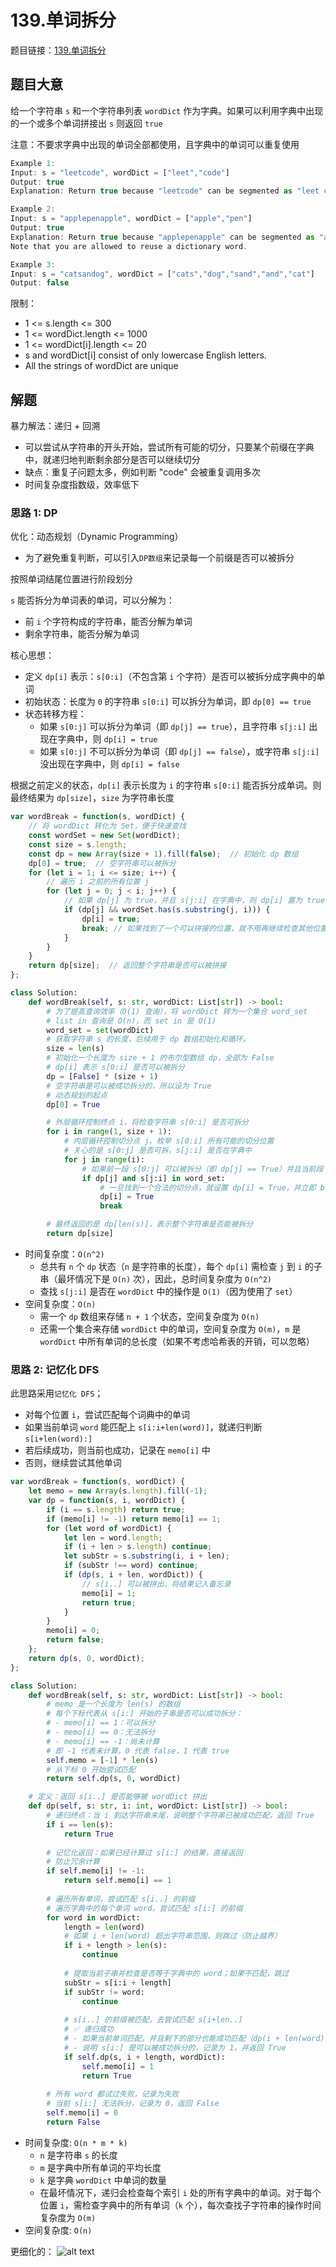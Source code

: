# 139.单词拆分

题目链接：[139.单词拆分](https://leetcode.cn/problems/word-break/)

## 题目大意

给一个字符串 `s` 和一个字符串列表 `wordDict` 作为字典。如果可以利用字典中出现的一个或多个单词拼接出 `s` 则返回 `true`

注意：不要求字典中出现的单词全部都使用，且字典中的单词可以重复使用

```js
Example 1:
Input: s = "leetcode", wordDict = ["leet","code"]
Output: true
Explanation: Return true because "leetcode" can be segmented as "leet code".

Example 2:
Input: s = "applepenapple", wordDict = ["apple","pen"]
Output: true
Explanation: Return true because "applepenapple" can be segmented as "apple pen apple".
Note that you are allowed to reuse a dictionary word.

Example 3:
Input: s = "catsandog", wordDict = ["cats","dog","sand","and","cat"]
Output: false
```

限制：
- 1 <= s.length <= 300
- 1 <= wordDict.length <= 1000
- 1 <= wordDict[i].length <= 20
- s and wordDict[i] consist of only lowercase English letters.
- All the strings of wordDict are unique

## 解题

暴力解法：递归 + 回溯
- 可以尝试从字符串的开头开始，尝试所有可能的切分，只要某个前缀在字典中，就递归地判断剩余部分是否可以继续切分
- 缺点：重复子问题太多，例如判断 "code" 会被重复调用多次
- 时间复杂度指数级，效率低下

### 思路 1: DP

优化：动态规划（Dynamic Programming）
- 为了避免重复判断，可以引入`DP数组`来记录每一个前缀是否可以被拆分

按照单词结尾位置进行阶段划分

`s` 能否拆分为单词表的单词，可以分解为：
- 前 `i` 个字符构成的字符串，能否分解为单词
- 剩余字符串，能否分解为单词

核心思想：
- 定义 `dp[i]` 表示：`s[0:i]`（不包含第 `i` 个字符）是否可以被拆分成字典中的单词
- 初始状态：长度为 `0` 的字符串 `s[0:i]` 可以拆分为单词，即 `dp[0] == true`
- 状态转移方程：
  - 如果 `s[0:j]` 可以拆分为单词（即 `dp[j] == true`），且字符串 `s[j:i]` 出现在字典中，则 `dp[i] = true`
  - 如果 `s[0:j]` 不可以拆分为单词（即 `dp[j] == false`），或字符串 `s[j:i]` 没出现在字典中，则 `dp[i] = false`

根据之前定义的状态，`dp[i]` 表示长度为 `i` 的字符串 `s[0:i]` 能否拆分成单词。则最终结果为 `dp[size]`，`size` 为字符串长度

```js
var wordBreak = function(s, wordDict) {
    // 将 wordDict 转化为 Set，便于快速查找
    const wordSet = new Set(wordDict);
    const size = s.length;
    const dp = new Array(size + 1).fill(false);  // 初始化 dp 数组
    dp[0] = true;  // 空字符串可以被拆分
    for (let i = 1; i <= size; i++) {
        // 遍历 i 之前的所有位置 j
        for (let j = 0; j < i; j++) {
            // 如果 dp[j] 为 true，并且 s[j:i] 在字典中，则 dp[i] 置为 true
            if (dp[j] && wordSet.has(s.substring(j, i))) {
                dp[i] = true;
                break; // 如果找到了一个可以拼接的位置，就不用再继续检查其他位置
            }
        }
    }
    return dp[size];  // 返回整个字符串是否可以被拼接
};
```
```python
class Solution:
    def wordBreak(self, s: str, wordDict: List[str]) -> bool:
        # 为了提高查询效率（O(1) 查询），将 wordDict 转为一个集合 word_set
        # list in 查询是 O(n)，而 set in 是 O(1)
        word_set = set(wordDict)
        # 获取字符串 s 的长度，后续用于 dp 数组初始化和循环。
        size = len(s)
        # 初始化一个长度为 size + 1 的布尔型数组 dp，全部为 False
        # dp[i] 表示 s[0:i] 是否可以被拆分
        dp = [False] * (size + 1)
        # 空字符串是可以被成功拆分的，所以设为 True
        # 动态规划的起点
        dp[0] = True

        # 外层循环控制终点 i，将检查字符串 s[0:i] 是否可拆分
        for i in range(1, size + 1):
            # 内层循环控制切分点 j，枚举 s[0:i] 所有可能的切分位置
            # 关心的是 s[0:j] 是否可拆，s[j:i] 是否在字典中
            for j in range(i):
                # 如果前一段 s[0:j] 可以被拆分（即 dp[j] == True）并且当前段 s[j:i] 存在于字典中，就说明 s[0:i] 可以被拆分
                if dp[j] and s[j:i] in word_set:
                    # 一旦找到一个合法的切分点，就设置 dp[i] = True，并立即 break 提前退出内循环，节省时间
                    dp[i] = True
                    break

        # 最终返回的是 dp[len(s)]，表示整个字符串是否能被拆分
        return dp[size]
```

- 时间复杂度：`O(n^2)`
  - 总共有 `n` 个 `dp` 状态（`n` 是字符串的长度），每个 `dp[i]` 需检查 `j` 到 `i` 的子串（最坏情况下是 `O(n)` 次），因此，总时间复杂度为 `O(n^2)`
  - 查找 `s[j:i]` 是否在 `wordDict` 中的操作是 `O(1)`（因为使用了 `set`）
- 空间复杂度：`O(n)`
  - 需一个 `dp` 数组来存储 `n + 1` 个状态，空间复杂度为 `O(n)`
  - 还需一个集合来存储 `wordDict` 中的单词，空间复杂度为 `O(m)`，`m` 是 `wordDict` 中所有单词的总长度（如果不考虑哈希表的开销，可以忽略）

### 思路 2: 记忆化 DFS

此思路采用`记忆化 DFS`；
- 对每个位置 `i`，尝试匹配每个词典中的单词
- 如果当前单词 `word` 能匹配上 `s[i:i+len(word)]`，就递归判断 `s[i+len(word):]`
- 若后续成功，则当前也成功，记录在 `memo[i]` 中
- 否则，继续尝试其他单词

```js
var wordBreak = function(s, wordDict) {
    let memo = new Array(s.length).fill(-1);
    var dp = function(s, i, wordDict) {
        if (i == s.length) return true;
        if (memo[i] != -1) return memo[i] == 1;
        for (let word of wordDict) {
            let len = word.length;
            if (i + len > s.length) continue;
            let subStr = s.substring(i, i + len);
            if (subStr !== word) continue;
            if (dp(s, i + len, wordDict)) {
                // s[i..] 可以被拼出，将结果记入备忘录
                memo[i] = 1;
                return true;
            }
        }
        memo[i] = 0;
        return false;
    };
    return dp(s, 0, wordDict);
};
```
```python
class Solution:
    def wordBreak(self, s: str, wordDict: List[str]) -> bool:
        # memo 是一个长度为 len(s) 的数组
        # 每个下标代表从 s[i:] 开始的子串是否可以成功拆分：
        # - memo[i] == 1：可以拆分
        # - memo[i] == 0：无法拆分
        # - memo[i] == -1：尚未计算
        # 即 -1 代表未计算，0 代表 false，1 代表 true
        self.memo = [-1] * len(s)
        # 从下标 0 开始尝试匹配
        return self.dp(s, 0, wordDict)

    # 定义：返回 s[i..] 是否能够被 wordDict 拼出
    def dp(self, s: str, i: int, wordDict: List[str]) -> bool:
        # 递归终点：当 i 到达字符串末尾，说明整个字符串已被成功匹配，返回 True
        if i == len(s):
            return True
        
        # 记忆化返回：如果已经计算过 s[i:] 的结果，直接返回
        # 防止冗余计算
        if self.memo[i] != -1:
            return self.memo[i] == 1
        
        # 遍历所有单词，尝试匹配 s[i..] 的前缀
        # 遍历字典中的每个单词 word，尝试匹配 s[i:] 的前缀
        for word in wordDict:
            length = len(word)
            # 如果 i + len(word) 超出字符串范围，则跳过（防止越界）
            if i + length > len(s):
                continue
            
            # 提取当前子串并检查是否等于字典中的 word；如果不匹配，跳过
            subStr = s[i:i + length]
            if subStr != word:
                continue
            
            # s[i..] 的前缀被匹配，去尝试匹配 s[i+len..]
            # ✅ 递归成功
            # - 如果当前单词匹配，并且剩下的部分也能成功匹配（dp(i + len(word)) == True）
            # - 说明 s[i:] 是可以被成功拆分的，记录为 1，并返回 True
            if self.dp(s, i + length, wordDict):
                self.memo[i] = 1
                return True
        
        # 所有 word 都试过失败，记录为失败
        # 当前 s[i:] 无法拆分，记录为 0，返回 False
        self.memo[i] = 0
        return False
```

- 时间复杂度: `O(n * m * k)`
  - `n` 是字符串 `s` 的长度
  - `m` 是字典中所有单词的平均长度
  - `k` 是字典 `wordDict` 中单词的数量
  - 在最坏情况下，递归会检查每个索引 `i` 处的所有字典中的单词。对于每个位置 `i`，需检查字典中的所有单词（`k` 个），每次查找子字符串的操作时间复杂度为 `O(m)`
- 空间复杂度: `O(n)`

更细化的：
![alt text](https://github.com/donnapersonal/picx-images-hosting/raw/master/image.2h8nl6vadb.webp)

